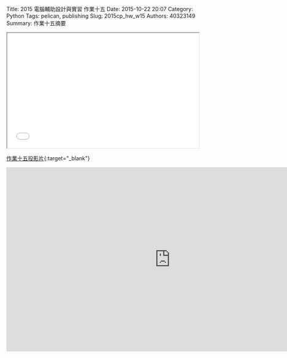 Title: 2015 電腦輔助設計與實習 作業十五
Date: 2015-10-22 20:07
Category: Python
Tags: pelican, publishing
Slug: 2015cp_hw_w15
Authors: 40323149
Summary: 作業十五摘要

<iframe src="40323149_cp_w15.html" width="500" height="300"></iframe>

[作業十五投影片](40323149_cp_w15.html){:target="_blank"}

<iframe width="854" height="480" src="https://www.youtube.com/embed/12UZM9qi_64" frameborder="0" allowfullscreen></iframe>